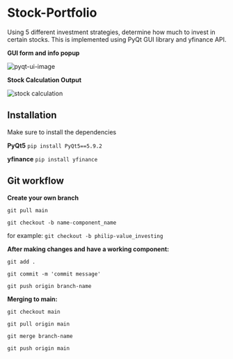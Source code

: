 # Stock-Portfolio
Using 5 different investment strategies, determine how much to invest in certain stocks. This is implemented using PyQt GUI library and yfinance API.

**GUI form and info popup**

![pyqt-ui-image](https://user-images.githubusercontent.com/55335418/102582235-001c9c80-40b7-11eb-9823-96cab9e8d318.png)


**Stock Calculation Output**

![stock calculation](https://user-images.githubusercontent.com/55335418/105804886-b5176400-5f55-11eb-9f41-b3e98fd205f5.png)


## Installation
Make sure to install the dependencies

**PyQt5**
`pip install PyQt5==5.9.2`

**yfinance**
`pip install yfinance`

## Git workflow
**Create your own branch**

`git pull main`

`git checkout -b name-component_name`

for example: `git checkout -b philip-value_investing`

**After making changes and have a working component:** 

`git add .`

`git commit -m 'commit message'`

`git push origin branch-name`

**Merging to main:**

`git checkout main`

`git pull origin main`

`git merge branch-name`

`git push origin main`
